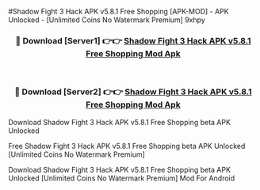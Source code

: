 #Shadow Fight 3 Hack APK v5.8.1 Free Shopping [APK-MOD] - APK Unlocked - [Unlimited Coins No Watermark Premium] 9xhpy



<div align="center">

<h3>🔴 Download [Server1] 👉👉 <a href="https://momento.my/?title=Shadow_Fight_3_Hack_APK_v5.8.1_Free_Shopping">Shadow Fight 3 Hack APK v5.8.1 Free Shopping Mod Apk</a></h3><br>

<h3>🔴 Download [Server2] 👉👉 <a href="https://momento.my/?title=Shadow_Fight_3_Hack_APK_v5.8.1_Free_Shopping">Shadow Fight 3 Hack APK v5.8.1 Free Shopping Mod Apk</a></h3>
</div>



Download Shadow Fight 3 Hack APK v5.8.1 Free Shopping beta APK Unlocked

Free Shadow Fight 3 Hack APK v5.8.1 Free Shopping beta APK Unlocked [Unlimited Coins No Watermark Premium]

Download Shadow Fight 3 Hack APK v5.8.1 Free Shopping beta APK Unlocked [Unlimited Coins No Watermark Premium] Mod For Android
